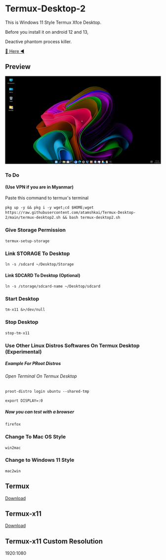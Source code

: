 # Termux-Desktop-2
This is Windows 11 Style Termux Xfce Desktop.

Before you install it on android 12 and 13,

Deactive phantom process killer. 

[🏹 Here ◀️](https://github.com/atamshkai/Phantom-Process-Killer/tree/main) 

## Preview

![](https://raw.githubusercontent.com/atamshkai/Termux-Desktop-2/main/win-termux.png)

### To Do 

#### (Use VPN if you are in Myanmar)

Paste this command to termux's terminal

```
pkg up -y && pkg i -y wget;cd $HOME;wget https://raw.githubusercontent.com/atamshkai/Termux-Desktop-2/main/termux-desktop2.sh && bash termux-desktop2.sh
```

### Give Storage Permission
```
termux-setup-storage
```

### Link STORAGE To Desktop
```
ln -s /sdcard ~/Desktop/Storage
```

#### Link SDCARD To Desktop (Optional)
```
ln -s /storage/sdcard-name ~/Desktop/sdcard
```

### Start Desktop
```
tm-x11 &>/dev/null
```

### Stop Desktop 
```
stop-tm-x11
```

### Use Other Linux Distros Softwares On Termux Desktop (Experimental)

##### Example For PRoot Distros

###### Open Terminal On Termux Desktop
```
proot-distro login ubuntu --shared-tmp
```

```
export DISPLAY=:0
```

##### Now you can test with a browser
```
firefox
```

### Change To Mac OS Style
```
win2mac

```

### Change to Windows 11 Style
```
mac2win
```

## Termux 
[Download](https://github.com/termux/termux-app/releases/download/v0.118.0/termux-app_v0.118.0+github-debug_universal.apk) 

## Termux-x11 
[Download](https://archive.org/download/atamshkai_202408/app-universal-debug.apk) 

## Termux-x11 Custom Resolution
1920:1080

